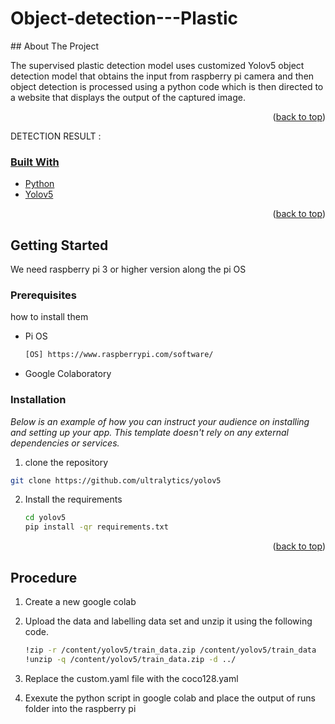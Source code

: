 # Object-detection---Plastic
<!-- ABOUT THE PROJECT -->
<div id="top"></div>
## About The Project

The supervised plastic detection model uses customized Yolov5 object detection model that obtains the input from raspberry pi camera and then object detection is processed using a python code which is then directed to a website that displays the output of the captured image.

<p align="right">(<a href="#top">back to top</a>)</p>

<p>DETECTION RESULT : <a href="https://liveplasticdetect.netlify.app/test.html"/></p>

### Built With

* [Python](https://www.python.org/)
* [Yolov5](https://github.com/ultralytics/yolov5)

<p align="right">(<a href="#top">back to top</a>)</p>


<!-- GETTING STARTED -->
## Getting Started
We need raspberry pi 3 or higher version along the pi OS

### Prerequisites

 how to install them
* Pi OS
  ```sh
  [OS] https://www.raspberrypi.com/software/
  ```
* Google Colaboratory

### Installation

_Below is an example of how you can instruct your audience on installing and setting up your app. This template doesn't rely on any external dependencies or services._

1. clone the repository
  ```sh
  git clone https://github.com/ultralytics/yolov5
  ```
2. Install the requirements
   ```sh
   cd yolov5
   pip install -qr requirements.txt
   ```

<p align="right">(<a href="#top">back to top</a>)</p>


## Procedure
1.  Create a new google colab
2.  Upload the data and labelling data set and unzip it using the following code.
    ```sh
    !zip -r /content/yolov5/train_data.zip /content/yolov5/train_data
    !unzip -q /content/yolov5/train_data.zip -d ../
    ```
   
3.  Replace the custom.yaml file with the coco128.yaml 
4.  Exexute the python script in google colab and place the output of runs folder into the raspberry pi

